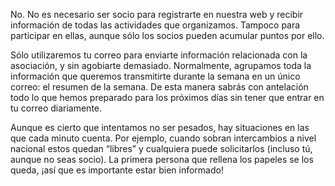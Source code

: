No. No es necesario ser socio para registrarte en nuestra web y recibir información de todas las actividades que organizamos. Tampoco para participar en ellas, aunque sólo los socios pueden acumular puntos por ello.

Sólo utilizaremos tu correo para enviarte información relacionada con la asociación, y sin agobiarte demasiado. Normalmente, agrupamos toda la información que queremos transmitirte durante la semana en un único correo: el resumen de la semana. De esta manera sabrás con antelación todo lo que hemos preparado para los próximos días sin tener que entrar en tu correo diariamente.

Aunque es cierto que intentamos no ser pesados, hay situaciones en las que cada minuto cuenta. Por ejemplo, cuando sobran intercambios a nivel nacional estos quedan “libres” y cualquiera puede solicitarlos (incluso tú, aunque no seas socio). La primera persona que rellena los papeles se los queda, ¡así que es importante estar bien informado!
